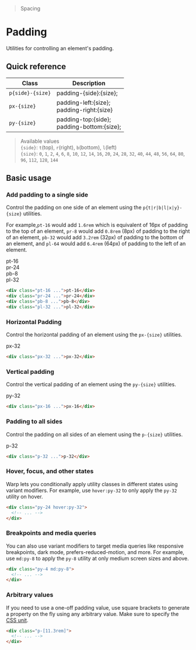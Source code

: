 > Spacing

# Padding
Utilities for controlling an element's padding.
## Quick reference

| Class            | Description                                    |
| ---------------- | ---------------------------------------------- |
| `p{side}-{size}` | padding-{side}:{size};                         |
| `px-{size}`      | padding-left:{size};<br/>padding-right:{size}  |
| `py-{size}`      | padding-top:{side};<br/>padding-bottom:{size}; |

> Available values <br />
> `{side}`: `t`(top), `r`(right), `b`(bottom), `l`(left)<br />
> `{size}`: `0`, `1`, `2`, `4`, `6`, `8`, `10`, `12`, `14`, `16`, `20`, `24`, `28`, `32`, `40`, `44`, `48`, `56`, `64`, `80`, `96`, `112`, `128`, `144` <br />

## Basic usage
### Add padding to a single side
Control the padding on one side of an element using the `p{t|r|b|l|x|y}-{size}` utilities.

For example,`pt-16` would add `1.6rem` which is equivalent of 16px of padding to the top of an element, `pr-8` would add `0.8rem` (8px) of padding to the right of an element, `pb-32` would add `3.2rem` (32px) of padding to the bottom of an element, and `pl-64` would add `6.4rem` (64px) of padding to the left of an element.

<container>
  <div class="flex flex-wrap items-start justify-center pd-text-white pd-text-sm font-bold -mx-5">
    <div class="flex items-start">
      <div class="flex-none px-16">
        <div class="pd-bg-purple-500 rounded-4 overflow-hidden">
          <box striped class="h-16" fg-color="var(--tw-white-fg)"></box>
          <div class="p-16">pt-16</div>
        </div>
      </div>
      <div class="flex-none px-16 pt-16">
        <div class="flex pd-bg-purple-500 rounded-4 overflow-hidden">
          <div class="flex-none p-16">pr-24</div>
          <box striped class="flex-none w-24" fg-color="var(--tw-white-fg)" ></box>
        </div>
      </div>
    </div>
    <div class="flex items-start">
      <div class="flex-none px-16 pt-16">
        <div class="pd-bg-purple-500 rounded-4 overflow-hidden">
          <div class="p-16">pb-8</div>
          <box striped class="h-8" fg-color="var(--tw-white-fg)"></box>
        </div>
      </div>
      <div class="flex-none flex px-16 pt-16">
        <div class="flex pd-bg-purple-500 rounded-4 overflow-hidden">
          <box striped class="flex-none w-32" fg-color="var(--tw-white-fg)"></box>
          <div class="flex-none p-16">pl-32</div>
        </div>
      </div>
    </div>
  </div>
</container>

```html
<div class="pt-16 ...">pt-16</div>
<div class="pr-24 ...">pr-24</div>
<div class="pb-8 ...">pb-8</div>
<div class="pl-32 ...">pl-32</div>
```

### Horizontal Padding
Control the horizontal padding of an element using the `px-{size}` utilities.
<container>
  <div class="relative overflow-auto p-8">
    <div class="flex justify-center pd-font-mono pd-text-white pd-text-sm font-bold leading-6">
      <div class="pd-bg-indigo-500 rounded-4 overflow-hidden flex">
        <box striped class="w-32" fg-color="var(--tw-white-fg)"></box>
        <div class="p-16">px-32</div>
        <box striped class="w-32" fg-color="var(--tw-white-fg)"></box>
      </div>
    </div>
  </div>
</container>

```html
<div class="px-32 ...">px-32</div>
```

### Vertical padding
Control the vertical padding of an element using the `py-{size}` utilities.
<container>
  <div class="relative overflow-auto p-8">
    <div class="flex justify-center pd-font-mono pd-text-white pd-text-sm font-bold leading-6">
      <div class="pd-bg-pink-500 rounded-4 overflow-hidden">
        <box striped class="h-32" fg-color="var(--tw-white-fg)"></box>
        <div class="p-16">py-32</div>
        <box striped class="h-32" fg-color="var(--tw-white-fg)"></box>
      </div>
    </div>
  </div>
</container>

```html
<div class="px-16 ...">px-16</div>
```

### Padding to all sides
Control the padding on all sides of an element using the `p-{size}` utilities.
<container>
  <div class="relative overflow-auto p-8">
    <div class="flex justify-center pd-font-mono pd-text-white pd-text-sm font-bold leading-6">
      <div class="pd-bg-violet-500 rounded-4 overflow-hidden">
        <box striped class="p-32" fg-color="var(--tw-white-fg)">
          <div class="pd-bg-violet-500 p-16">p-32</div>
        </box>
      </div>
    </div>
  </div>
</container>

```html
<div class="p-32 ...">p-32</div>
```

### Hover, focus, and other states
Warp lets you conditionally apply utility classes in different states using variant modifiers. For example, use `hover:py-32` to only apply the `py-32` utility on hover.

```html
<div class="py-24 hover:py-32">
  <!-- ... -->
</div>
```

### Breakpoints and media queries
You can also use variant modifiers to target media queries like responsive breakpoints, dark mode, prefers-reduced-motion, and more. For example, use `md:py-8` to apply the `py-8` utility at only medium screen sizes and above.

```html
<div class="py-4 md:py-8">
  <!-- ... -->
</div>
```

### Arbitrary values
If you need to use a one-off padding value, use square brackets to generate a property on the fly using any arbitrary value. Make sure to specify the [CSS unit](https://developer.mozilla.org/en-US/docs/Learn/CSS/Building_blocks/Values_and_units).  

```html
<div class="p-[11.3rem]">
  <!-- ... -->
</div>
```